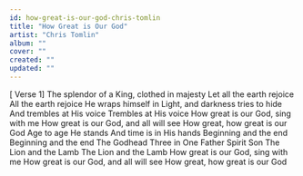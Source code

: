 ```yaml
---
id: how-great-is-our-god-chris-tomlin
title: "How Great is Our God"
artist: "Chris Tomlin"
album: ""
cover: ""
created: ""
updated: ""
---
```


[
Verse
 1]
The splendor of a King, clothed in majesty
Let all the earth rejoice
All the earth rejoice
He wraps himself in Light, and darkness tries to hide
And trembles at His voice
Trembles at His voice
How great is our God, sing with me
How great is our God, and all will see
How great, how great is our God
Age to age He stands
And time is in His hands
Beginning and the end
Beginning and the end
The Godhead Three in One
Father Spirit Son
The Lion and the Lamb
The Lion and the Lamb
How great is our God, sing with me
How great is our God, and all will see
How great, how great is our God